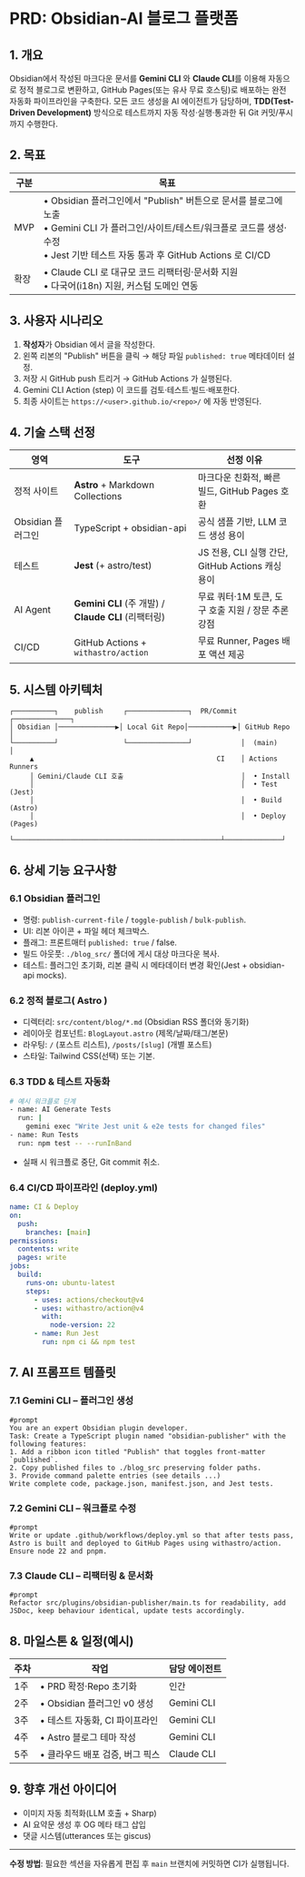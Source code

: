# PRD: Obsidian-AI 블로그 플랫폼

## 1. 개요
Obsidian에서 작성된 마크다운 문서를 **Gemini CLI** 와 **Claude CLI**를 이용해 자동으로 정적 블로그로 변환하고, GitHub Pages(또는 유사 무료 호스팅)로 배포하는 완전 자동화 파이프라인을 구축한다. 모든 코드 생성을 AI 에이전트가 담당하며, **TDD(Test-Driven Development)** 방식으로 테스트까지 자동 작성·실행·통과한 뒤 Git 커밋/푸시까지 수행한다.

## 2. 목표
| 구분 | 목표 |
|---|---|
|MVP|• Obsidian 플러그인에서 "Publish" 버튼으로 문서를 블로그에 노출<br>• Gemini CLI 가 플러그인/사이트/테스트/워크플로 코드를 생성·수정<br>• Jest 기반 테스트 자동 통과 후 GitHub Actions 로 CI/CD
|확장|• Claude CLI 로 대규모 코드 리팩터링·문서화 지원<br>• 다국어(i18n) 지원, 커스텀 도메인 연동

## 3. 사용자 시나리오
1. **작성자**가 Obsidian 에서 글을 작성한다.
2. 왼쪽 리본의 "Publish" 버튼을 클릭 → 해당 파일 `published: true` 메타데이터 설정.
3. 저장 시 GitHub push 트리거 → GitHub Actions 가 실행된다.
4. Gemini CLI Action (step) 이 코드를 검토·테스트·빌드·배포한다.
5. 최종 사이트는 `https://<user>.github.io/<repo>/` 에 자동 반영된다.

## 4. 기술 스택 선정
| 영역 | 도구 | 선정 이유 |
|---|---|---|
|정적 사이트 | **Astro** + Markdown Collections | 마크다운 친화적, 빠른 빌드, GitHub Pages 호환|
|Obsidian 플러그인 | TypeScript + obsidian-api | 공식 샘플 기반, LLM 코드 생성 용이|
|테스트 | **Jest** (+ astro/test) | JS 전용, CLI 실행 간단, GitHub Actions 캐싱 용이|
|AI Agent | **Gemini CLI** (주 개발) / **Claude CLI** (리팩터링) | 무료 쿼터·1M 토큰, 도구 호출 지원 / 장문 추론 강점|
|CI/CD | GitHub Actions + `withastro/action` | 무료 Runner, Pages 배포 액션 제공|

## 5. 시스템 아키텍처
```
┌──────────┐    publish     ┌───────────────┐  PR/Commit  ┌──────────────┐
│ Obsidian │──────────────▶│ Local Git Repo│───────────▶│ GitHub Repo  │
└──────────┘                └───────────────┘            │  (main)      │
     ▲                                             CI    │ Actions Runners
     │ Gemini/Claude CLI 호출                             │  • Install
     │                                                   │  • Test (Jest)
     │                                                   │  • Build (Astro)
     │                                                   │  • Deploy (Pages)
     └───────────────────────────────────────────────────┴──────────────┘
```

## 6. 상세 기능 요구사항
### 6.1 Obsidian 플러그인
- 명령: `publish-current-file` / `toggle-publish` / `bulk-publish`.
- UI: 리본 아이콘 + 파일 헤더 체크박스.
- 플래그: 프론트매터 `published: true` / false.
- 빌드 아웃풋: `./blog_src/` 폴더에 게시 대상 마크다운 복사.
- 테스트: 플러그인 초기화, 리본 클릭 시 메타데이터 변경 확인(Jest + obsidian-api mocks).

### 6.2 정적 블로그( Astro )
- 디렉터리: `src/content/blog/*.md` (Obsidian RSS 폴더와 동기화)
- 레이아웃 컴포넌트: `BlogLayout.astro` (제목/날짜/태그/본문)
- 라우팅: `/` (포스트 리스트), `/posts/[slug]` (개별 포스트)
- 스타일: Tailwind CSS(선택) 또는 기본.

### 6.3 TDD & 테스트 자동화
```bash
# 예시 워크플로 단계
- name: AI Generate Tests
  run: |
    gemini exec "Write Jest unit & e2e tests for changed files"
- name: Run Tests
  run: npm test -- --runInBand
```
- 실패 시 워크플로 중단, Git commit 취소.

### 6.4 CI/CD 파이프라인 (deploy.yml)
```yaml
name: CI & Deploy
on:
  push:
    branches: [main]
permissions:
  contents: write
  pages: write
jobs:
  build:
    runs-on: ubuntu-latest
    steps:
      - uses: actions/checkout@v4
      - uses: withastro/action@v4
        with:
          node-version: 22
      - name: Run Jest
        run: npm ci && npm test
```

## 7. AI 프롬프트 템플릿
### 7.1 Gemini CLI – 플러그인 생성
```
#prompt
You are an expert Obsidian plugin developer.
Task: Create a TypeScript plugin named "obsidian-publisher" with the following features:
1. Add a ribbon icon titled "Publish" that toggles front-matter `published`.
2. Copy published files to ./blog_src preserving folder paths.
3. Provide command palette entries (see details ...)
Write complete code, package.json, manifest.json, and Jest tests.
```

### 7.2 Gemini CLI – 워크플로 수정
```
#prompt
Write or update .github/workflows/deploy.yml so that after tests pass, Astro is built and deployed to GitHub Pages using withastro/action. Ensure node 22 and pnpm.
```

### 7.3 Claude CLI – 리팩터링 & 문서화
```
#prompt
Refactor src/plugins/obsidian-publisher/main.ts for readability, add JSDoc, keep behaviour identical, update tests accordingly.
```

## 8. 마일스톤 & 일정(예시)
|주차|작업|담당 에이전트|
|---|---|---|
|1주|• PRD 확정·Repo 초기화|인간
|2주|• Obsidian 플러그인 v0 생성|Gemini CLI
|3주|• 테스트 자동화, CI 파이프라인|Gemini CLI
|4주|• Astro 블로그 테마 작성|Gemini CLI
|5주|• 클라우드 배포 검증, 버그 픽스|Claude CLI

## 9. 향후 개선 아이디어
- 이미지 자동 최적화(LLM 호출 + Sharp)
- AI 요약문 생성 후 OG 메타 태그 삽입
- 댓글 시스템(utterances 또는 giscus)

---
**수정 방법**: 필요한 섹션을 자유롭게 편집 후 `main` 브랜치에 커밋하면 CI가 실행됩니다.